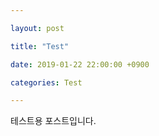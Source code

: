 ```yaml
---

layout: post

title: "Test"

date: 2019-01-22 22:00:00 +0900

categories: Test

---
```


테스트용 포스트입니다.
